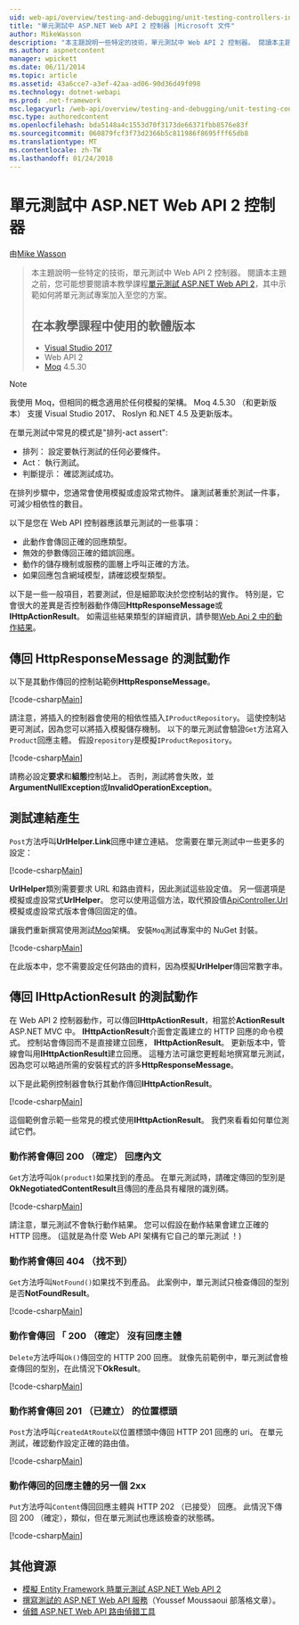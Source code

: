 ```yaml
---
uid: web-api/overview/testing-and-debugging/unit-testing-controllers-in-web-api
title: "單元測試中 ASP.NET Web API 2 控制器 |Microsoft 文件"
author: MikeWasson
description: "本主題說明一些特定的技術，單元測試中 Web API 2 控制器。 閱讀本主題之前，可能會想要閱讀本教學課程單位..."
ms.author: aspnetcontent
manager: wpickett
ms.date: 06/11/2014
ms.topic: article
ms.assetid: 43a6cce7-a3ef-42aa-ad06-90d36d49f098
ms.technology: dotnet-webapi
ms.prod: .net-framework
msc.legacyurl: /web-api/overview/testing-and-debugging/unit-testing-controllers-in-web-api
msc.type: authoredcontent
ms.openlocfilehash: bda5148a4c1553d70f3173de66371fbb8576e83f
ms.sourcegitcommit: 060879fcf3f73d2366b5c811986f8695fff65db8
ms.translationtype: MT
ms.contentlocale: zh-TW
ms.lasthandoff: 01/24/2018
---
```

<a name="unit-testing-controllers-in-aspnet-web-api-2"></a>單元測試中 ASP.NET Web API 2 控制器
====================
由[Mike Wasson](https://github.com/MikeWasson)

> 本主題說明一些特定的技術，單元測試中 Web API 2 控制器。 閱讀本主題之前，您可能想要閱讀本教學課程[單元測試 ASP.NET Web API 2](unit-testing-with-aspnet-web-api.md)，其中示範如何將單元測試專案加入至您的方案。
> 
> ## <a name="software-versions-used-in-the-tutorial"></a>在本教學課程中使用的軟體版本
> 
> - [Visual Studio 2017](https://www.visualstudio.com/vs/)
> - Web API 2
> - [Moq](https://github.com/Moq) 4.5.30

> [!NOTE]
> 我使用 Moq，但相同的概念適用於任何模擬的架構。 Moq 4.5.30 （和更新版本） 支援 Visual Studio 2017、 Roslyn 和.NET 4.5 及更新版本。

在單元測試中常見的模式是&quot;排列-act assert&quot;:

- 排列： 設定要執行測試的任何必要條件。
- Act： 執行測試。
- 判斷提示： 確認測試成功。

在排列步驟中，您通常會使用模擬或虛設常式物件。 讓測試著重於測試一件事，可減少相依性的數目。

以下是您在 Web API 控制器應該單元測試的一些事項：

- 此動作會傳回正確的回應類型。
- 無效的參數傳回正確的錯誤回應。
- 動作的儲存機制或服務的圖層上呼叫正確的方法。
- 如果回應包含網域模型，請確認模型類型。

以下是一些一般項目，若要測試，但是細節取決於您控制站的實作。 特別是，它會很大的差異是否控制器動作傳回**HttpResponseMessage**或**IHttpActionResult**。 如需這些結果類型的詳細資訊，請參閱[Web Api 2 中的動作結果](../getting-started-with-aspnet-web-api/action-results.md)。

## <a name="testing-actions-that-return-httpresponsemessage"></a>傳回 HttpResponseMessage 的測試動作

以下是其動作傳回的控制站範例**HttpResponseMessage**。

[!code-csharp[Main](unit-testing-controllers-in-web-api/samples/sample1.cs)]

請注意，將插入的控制器會使用的相依性插入`IProductRepository`。 這使控制站更可測試，因為您可以將插入模擬儲存機制。 以下的單元測試會驗證`Get`方法寫入`Product`回應主體。 假設`repository`是模擬`IProductRepository`。

[!code-csharp[Main](unit-testing-controllers-in-web-api/samples/sample2.cs)]

請務必設定**要求**和**組態**控制站上。 否則，測試將會失敗，並**ArgumentNullException**或**InvalidOperationException**。

## <a name="testing-link-generation"></a>測試連結產生

`Post`方法呼叫**UrlHelper.Link**回應中建立連結。 您需要在單元測試中一些更多的設定：

[!code-csharp[Main](unit-testing-controllers-in-web-api/samples/sample3.cs)]

**UrlHelper**類別需要要求 URL 和路由資料，因此測試這些設定值。 另一個選項是模擬或虛設常式**UrlHelper**。 您可以使用這個方法，取代預設值[ApiController.Url](https://msdn.microsoft.com/library/system.web.http.apicontroller.url.aspx)模擬或虛設常式版本會傳回固定的值。

讓我們重新撰寫使用測試[Moq](https://github.com/Moq)架構。 安裝`Moq`測試專案中的 NuGet 封裝。

[!code-csharp[Main](unit-testing-controllers-in-web-api/samples/sample4.cs)]

在此版本中，您不需要設定任何路由的資料，因為模擬**UrlHelper**傳回常數字串。


## <a name="testing-actions-that-return-ihttpactionresult"></a>傳回 IHttpActionResult 的測試動作

在 Web API 2 控制器動作，可以傳回**IHttpActionResult**，相當於**ActionResult** ASP.NET MVC 中。 **IHttpActionResult**介面會定義建立的 HTTP 回應的命令模式。 控制站會傳回而不是直接建立回應， **IHttpActionResult**。 更新版本中，管線會叫用**IHttpActionResult**建立回應。 這種方法可讓您更輕鬆地撰寫單元測試，因為您可以略過所需的安裝程式的許多**HttpResponseMessage**。

以下是此範例控制器會執行其動作傳回**IHttpActionResult**。

[!code-csharp[Main](unit-testing-controllers-in-web-api/samples/sample5.cs)]

這個範例會示範一些常見的模式使用**IHttpActionResult**。 我們來看看如何單位測試它們。

### <a name="action-returns-200-ok-with-a-response-body"></a>動作將會傳回 200 （確定） 回應內文

`Get`方法呼叫`Ok(product)`如果找到的產品。 在單元測試時，請確定傳回的型別是**OkNegotiatedContentResult**且傳回的產品具有權限的識別碼。

[!code-csharp[Main](unit-testing-controllers-in-web-api/samples/sample6.cs)]

請注意，單元測試不會執行動作結果。 您可以假設在動作結果會建立正確的 HTTP 回應。 (這就是為什麼 Web API 架構有它自己的單元測試 ！)

### <a name="action-returns-404-not-found"></a>動作將會傳回 404 （找不到）

`Get`方法呼叫`NotFound()`如果找不到產品。 此案例中，單元測試只檢查傳回的型別是否**NotFoundResult**。

[!code-csharp[Main](unit-testing-controllers-in-web-api/samples/sample7.cs)]

### <a name="action-returns-200-ok-with-no-response-body"></a>動作會傳回 「 200 （確定） 沒有回應主體

`Delete`方法呼叫`Ok()`傳回空的 HTTP 200 回應。 就像先前範例中，單元測試會檢查傳回的型別，在此情況下**OkResult**。

[!code-csharp[Main](unit-testing-controllers-in-web-api/samples/sample8.cs)]

### <a name="action-returns-201-created-with-a-location-header"></a>動作將會傳回 201 （已建立） 的位置標頭

`Post`方法呼叫`CreatedAtRoute`以位置標頭中傳回 HTTP 201 回應的 uri。 在單元測試，確認動作設定正確的路由值。

[!code-csharp[Main](unit-testing-controllers-in-web-api/samples/sample9.cs)]

### <a name="action-returns-another-2xx-with-a-response-body"></a>動作傳回的回應主體的另一個 2xx

`Put`方法呼叫`Content`傳回回應主體與 HTTP 202 （已接受） 回應。 此情況下傳回 200 （確定），類似，但在單元測試也應該檢查的狀態碼。

[!code-csharp[Main](unit-testing-controllers-in-web-api/samples/sample10.cs)]

## <a name="additional-resources"></a>其他資源

- [模擬 Entity Framework 時單元測試 ASP.NET Web API 2](mocking-entity-framework-when-unit-testing-aspnet-web-api-2.md)
- [撰寫測試的 ASP.NET Web API 服務](https://blogs.msdn.com/b/youssefm/archive/2013/01/28/writing-tests-for-an-asp-net-webapi-service.aspx)（Youssef Moussaoui 部落格文章）。
- [偵錯 ASP.NET Web API 路由偵錯工具](https://blogs.msdn.com/b/webdev/archive/2013/04/04/debugging-asp-net-web-api-with-route-debugger.aspx)
